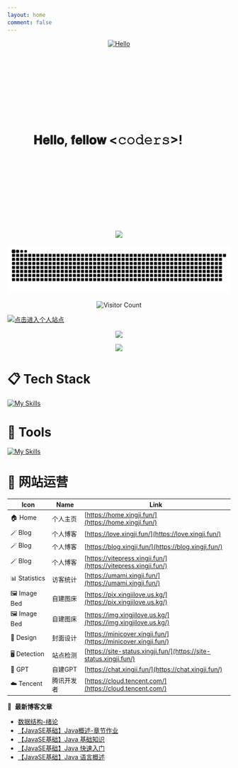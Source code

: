 ```yaml
---
layout: home
comment: false
---
```


<center>
  <a href="https://home.xingji.fun/">
    <img src="/hello.png" alt="Hello">
  </a>
</center>


<div style="display: flex; justify-content: center; align-items: center; height: 10vh;">
  <h1 align="center">𝐇𝐞𝐥𝐥𝐨, 𝐟𝐞𝐥𝐥𝐨𝐰 <𝚌𝚘𝚍𝚎𝚛𝚜></𝚌𝚘𝚍𝚎𝚛𝚜>!</h1>
  <div style="display: flex; justify-content: center; align-items: center; height: 10vh;">
    <img src="/image.gif" width="50px" alt="">
  </div>
</div>

<p align="center">
<img src="https://readme-typing-svg.demolab.com?font=Orbitron&size=25&pause=1000&center=true&vCenter=true&random=false&width=600&lines=Welcome+to+my+GitHub+profile+page!;I+am+XINGJI+obsessed+with+programming!" />
</p>

<center>
  <picture>
    <source media="(prefers-color-scheme: dark)" srcset="https://raw.githubusercontent.com/XingJi-love/XingJi-love//output/github-contribution-grid-snake-dark.svg">
    <source media="(prefers-color-scheme: light)" srcset="https://raw.githubusercontent.com/XingJi-love/XingJi-love/output/github-contribution-grid-snake.svg">
    <img alt="github contribution grid snake animation" src="https://raw.githubusercontent.com/XingJi-love/XingJi-love/output/github-contribution-grid-snake.svg">
  </picture>
</center>


<p align="center">
    <img src="https://profile-counter.glitch.me/XingJi-love/count.svg" alt="Visitor Count" />
</p>

[<img src="/icons.png" alt="点击进入个人站点">](https://home.xingji.fun)

<p align="center"><img align="center" width="280" src="/menu-logo.svg#gh-dark-mode-only"/></p>

<p align="center">
  <a href="https://skillicons.dev">
    <img src="https://skillicons.dev/icons?i=github,git,c,java,js,css,kali,ubuntu,linux,idea,eclipse,vscode,visualstudio,webstorm,sublime,vercel,netlify" />
  </a>
</p>

# 📋 Tech Stack

[![My Skills](https://skillicons.dev/icons?i=c,go,rust,python,arduino,lua,nodejs,php,react,next,vue,nuxt,angular,express,tailwindcss,redux,bootstrap,html,css,js,jquery,ts,less,scss,fastapi,django,flask,pytorch,tensorflow,opencv,qt,electron,tauri,threejs)](https://skillicons.dev)

# 🔨 Tools

[![My Skills](https://skillicons.dev/icons?i=mysql,sqlite,redis,postgresql,rabbitmq,docker,kubernetes,nginx,git,npm,pnpm,yarn,vite,vitest,webpack,babel,cmake,anaconda,github,grafana,githubactions,jenkins,figma,aws,azure,gcp,cloudflare,vercel,netlify,heroku)](https://skillicons.dev)

# 📲 网站运营

| Icon         | Name       | Link                                                               |
| ------------ | ---------- | ------------------------------------------------------------------ |
| 🏠 Home       | 个人主页   | [https://home.xingji.fun/](https://home.xingji.fun/)               |
| 🪄 Blog       | 个人博客   | [https://love.xingji.fun/](https://love.xingji.fun/)               |
| 🪄 Blog       | 个人博客   | [https://blog.xingji.fun/](https://blog.xingji.fun/)               |
| 🪄 Blog       | 个人博客   | [https://vitepress.xingji.fun/](https://vitepress.xingji.fun/)     |
| 📊 Statistics | 访客统计   | [https://umami.xingji.fun/](https://umami.xingji.fun/)             |
| 🖼️ Image Bed  | 自建图床   | [https://pix.xingjilove.us.kg/](https://pix.xingjilove.us.kg/)     |
| 🖼️ Image Bed  | 自建图床   | [https://img.xingjilove.us.kg/](https://img.xingjilove.us.kg/)     |
| 🎨 Design     | 封面设计   | [https://minicover.xingji.fun/](https://minicover.xingji.fun/)     |
| 🖥️ Detection  | 站点检测   | [https://site-status.xingji.fun/](https://site-status.xingji.fun/) |
| 🤖 GPT        | 自建GPT    | [https://chat.xingji.fun/](https://chat.xingji.fun/)               |
| ☁️ Tencent    | 腾讯开发者 | [https://cloud.tencent.com/](https://cloud.tencent.com/)           |

📕 &nbsp;**最新博客文章**
<!-- BLOG-POST-LIST:START -->
- [数据结构-绪论](https://xingji.fun/posts/20240907/)
- [【JavaSE基础】Java概述-章节作业](https://xingji.fun/posts/18951/)
- [【JavaSE基础】Java 基础知识](https://xingji.fun/posts/64063/)
- [【JavaSE基础】Java 快速入门](https://xingji.fun/posts/9023/)
- [【JavaSE基础】Java 语言概述](https://xingji.fun/posts/18950/)
<!-- BLOG-POST-LIST:END -->